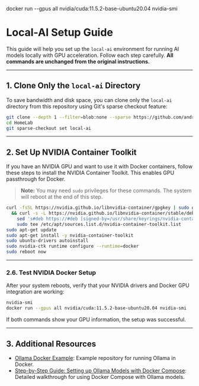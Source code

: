 
docker run --gpus all nvidia/cuda:11.5.2-base-ubuntu20.04 nvidia-smi

# Local-AI Setup Guide

This guide will help you set up the `local-ai` environment for running AI models locally with GPU acceleration. Follow each step carefully. **All commands are unchanged from the original instructions.**

---

## 1. Clone Only the `local-ai` Directory

To save bandwidth and disk space, you can clone only the `local-ai` directory from this repository using Git's sparse checkout feature:

```bash
git clone --depth 1 --filter=blob:none --sparse https://github.com/andrew153d/HomeLab.git
cd HomeLab
git sparse-checkout set local-ai
```

---

## 2. Set Up NVIDIA Container Toolkit

If you have an NVIDIA GPU and want to use it with Docker containers, follow these steps to install the NVIDIA Container Toolkit. This enables GPU passthrough for Docker.

> **Note:** You may need `sudo` privileges for these commands. The system will reboot at the end of this step.

```sh
curl -fsSL https://nvidia.github.io/libnvidia-container/gpgkey | sudo gpg --dearmor -o /usr/share/keyrings/nvidia-container-toolkit-keyring.gpg \
  && curl -s -L https://nvidia.github.io/libnvidia-container/stable/deb/nvidia-container-toolkit.list | \
    sed 's#deb https://#deb [signed-by=/usr/share/keyrings/nvidia-container-toolkit-keyring.gpg] https://#g' | \
    sudo tee /etc/apt/sources.list.d/nvidia-container-toolkit.list
sudo apt-get update
sudo apt-get install -y nvidia-container-toolkit
sudo ubuntu-drivers autoinstall
sudo nvidia-ctk runtime configure --runtime=docker
sudo reboot now
```

---

### 2.6. Test NVIDIA Docker Setup

After your system reboots, verify that your NVIDIA drivers and Docker GPU integration are working:

```sh
nvidia-smi
docker run --gpus all nvidia/cuda:11.5.2-base-ubuntu20.04 nvidia-smi
```

If both commands show your GPU information, the setup was successful.

---

## 3. Additional Resources

- [Ollama Docker Example](https://github.com/mythrantic/ollama-docker): Example repository for running Ollama in Docker.
- [Step-by-Step Guide: Setting up Ollama Models with Docker Compose](https://collabnix.com/setting-up-ollama-models-with-docker-compose-a-step-by-step-guide/): Detailed walkthrough for using Docker Compose with Ollama models.
